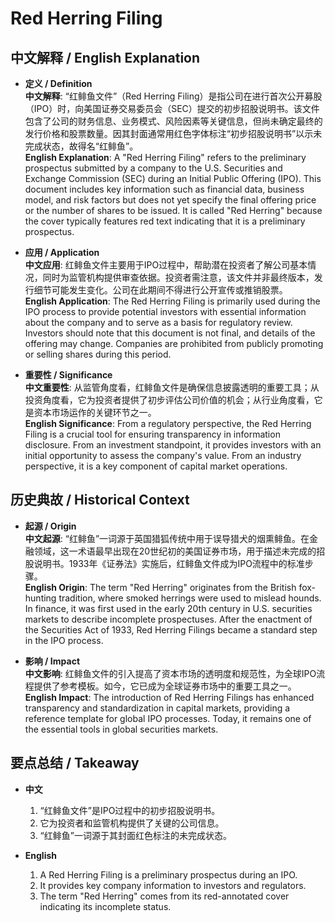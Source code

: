 # Red Herring Filing

## 中文解释 / English Explanation

* **定义 / Definition**  
  **中文解释**: “红鲱鱼文件”（Red Herring Filing）是指公司在进行首次公开募股（IPO）时，向美国证券交易委员会（SEC）提交的初步招股说明书。该文件包含了公司的财务信息、业务模式、风险因素等关键信息，但尚未确定最终的发行价格和股票数量。因其封面通常用红色字体标注“初步招股说明书”以示未完成状态，故得名“红鲱鱼”。  
  **English Explanation**: A "Red Herring Filing" refers to the preliminary prospectus submitted by a company to the U.S. Securities and Exchange Commission (SEC) during an Initial Public Offering (IPO). This document includes key information such as financial data, business model, and risk factors but does not yet specify the final offering price or the number of shares to be issued. It is called "Red Herring" because the cover typically features red text indicating that it is a preliminary prospectus.

* **应用 / Application**  
  **中文应用**: 红鲱鱼文件主要用于IPO过程中，帮助潜在投资者了解公司基本情况，同时为监管机构提供审查依据。投资者需注意，该文件并非最终版本，发行细节可能发生变化。公司在此期间不得进行公开宣传或推销股票。  
  **English Application**: The Red Herring Filing is primarily used during the IPO process to provide potential investors with essential information about the company and to serve as a basis for regulatory review. Investors should note that this document is not final, and details of the offering may change. Companies are prohibited from publicly promoting or selling shares during this period.

* **重要性 / Significance**  
  **中文重要性**: 从监管角度看，红鲱鱼文件是确保信息披露透明的重要工具；从投资角度看，它为投资者提供了初步评估公司价值的机会；从行业角度看，它是资本市场运作的关键环节之一。  
  **English Significance**: From a regulatory perspective, the Red Herring Filing is a crucial tool for ensuring transparency in information disclosure. From an investment standpoint, it provides investors with an initial opportunity to assess the company's value. From an industry perspective, it is a key component of capital market operations.

## 历史典故 / Historical Context

* **起源 / Origin**  
  **中文起源**: “红鲱鱼”一词源于英国猎狐传统中用于误导猎犬的烟熏鲱鱼。在金融领域，这一术语最早出现在20世纪初的美国证券市场，用于描述未完成的招股说明书。1933年《证券法》实施后，红鲱鱼文件成为IPO流程中的标准步骤。  
  **English Origin**: The term "Red Herring" originates from the British fox-hunting tradition, where smoked herrings were used to mislead hounds. In finance, it was first used in the early 20th century in U.S. securities markets to describe incomplete prospectuses. After the enactment of the Securities Act of 1933, Red Herring Filings became a standard step in the IPO process.

* **影响 / Impact**  
  **中文影响**: 红鲱鱼文件的引入提高了资本市场的透明度和规范性，为全球IPO流程提供了参考模板。如今，它已成为全球证券市场中的重要工具之一。  
  **English Impact**: The introduction of Red Herring Filings has enhanced transparency and standardization in capital markets, providing a reference template for global IPO processes. Today, it remains one of the essential tools in global securities markets.

## 要点总结 / Takeaway

* **中文**  
  1. “红鲱鱼文件”是IPO过程中的初步招股说明书。
  2. 它为投资者和监管机构提供了关键的公司信息。
  3. “红鲱鱼”一词源于其封面红色标注的未完成状态。

* **English**  
  1. A Red Herring Filing is a preliminary prospectus during an IPO.
  2. It provides key company information to investors and regulators.
  3. The term "Red Herring" comes from its red-annotated cover indicating its incomplete status.